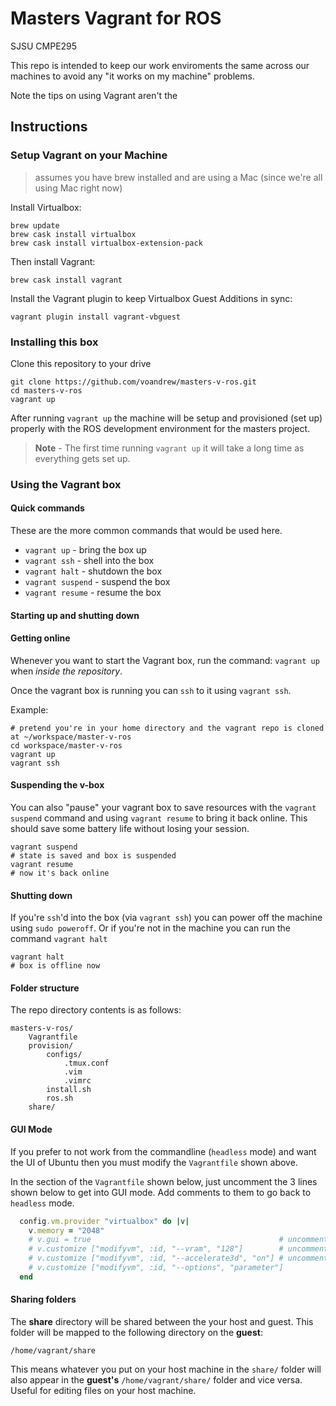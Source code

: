 # Masters Vagrant for ROS

SJSU CMPE295

This repo is intended to keep our work enviroments the same across our machines to avoid any "it works on my machine" problems.

Note the tips on using Vagrant aren't the

## Instructions

### Setup Vagrant on your Machine 
> assumes you have brew installed and are using a Mac (since we're all using Mac right now)

Install Virtualbox:
```
brew update
brew cask install virtualbox
brew cask install virtualbox-extension-pack
```

Then install Vagrant: 

```
brew cask install vagrant
```

Install the Vagrant plugin to keep Virtualbox Guest Additions in sync:
```
vagrant plugin install vagrant-vbguest
```

### Installing this box

Clone this repository to your drive 
```
git clone https://github.com/voandrew/masters-v-ros.git
cd masters-v-ros
vagrant up
```

After running `vagrant up` the machine will be setup and provisioned (set up) properly with the ROS development environment for the masters project. 

> **Note** - The first time running `vagrant up` it will take a long time as everything gets set up.

### Using the Vagrant box
#### Quick commands
These are the more common commands that would be used here.

* `vagrant up` - bring the box up
* `vagrant ssh` - shell into the box
* `vagrant halt` - shutdown the box
* `vagrant suspend` - suspend the box
* `vagrant resume` - resume the box

#### Starting up and shutting down

#### Getting online
Whenever you want to start the Vagrant box, run the command: `vagrant up` when *inside the repository*. 

Once the vagrant box is running you can `ssh` to it using `vagrant ssh`.

Example:
```
# pretend you're in your home directory and the vagrant repo is cloned at ~/workspace/master-v-ros
cd workspace/master-v-ros
vagrant up
vagrant ssh
```

#### Suspending the v-box
You can also "pause" your vagrant box to save resources with the `vagrant suspend` command and using `vagrant resume` to bring it back online. This should save some battery life without losing your session.

```
vagrant suspend
# state is saved and box is suspended
vagrant resume
# now it's back online
```

#### Shutting down
If you're `ssh`'d into the box (via `vagrant ssh`) you can power off the machine using `sudo poweroff`. Or if you're not in the machine you can run the command `vagrant halt`

```
vagrant halt
# box is offline now
```


#### Folder structure
The repo directory contents is as follows:

```
masters-v-ros/
    Vagrantfile
    provision/
        configs/
            .tmux.conf
            .vim
            .vimrc
        install.sh
        ros.sh
    share/
```

#### GUI Mode
If you prefer to not work from the commandline (`headless` mode) and want the UI of Ubuntu then you must modify the `Vagrantfile` shown above.

In the section of the `Vagrantfile` shown below, just uncomment the 3 lines shown below to get into GUI mode. Add comments to them to go back to `headless` mode.

```ruby
  config.vm.provider "virtualbox" do |v|
    v.memory = "2048"
    # v.gui = true                                          # uncomment for GUI
    # v.customize ["modifyvm", :id, "--vram", "128"]        # uncomment for GUI
    # v.customize ["modifyvm", :id, "--accelerate3d", "on"] # uncomment for GUI
    # v.customize ["modifyvm", :id, "--options", "parameter"]
  end
```

#### Sharing folders
The **share** directory will be shared between the your host and guest. This folder will be mapped to the following directory on the **guest**: 

```
/home/vagrant/share
```

This means whatever you put on your host machine in the `share/` folder will also appear in the **guest's** `/home/vagrant/share/` folder and vice versa. Useful for editing files on your host machine.
